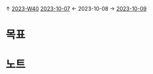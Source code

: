 
↑ [2023-W40](2023-W40.md)
[2023-10-07](2023-10-07.md) ← 2023-10-08 → [2023-10-09](2023-10-09.md)


# 목표



# 노트




